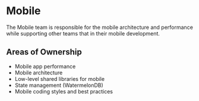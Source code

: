 # Mobile

The Mobile team is responsible for the mobile architecture and performance while supporting other teams that in their mobile development.

## Areas of Ownership
- Mobile app performance
- Mobile architecture
- Low-level shared libraries for mobile
- State management (WatermelonDB)
- Mobile coding styles and best practices

